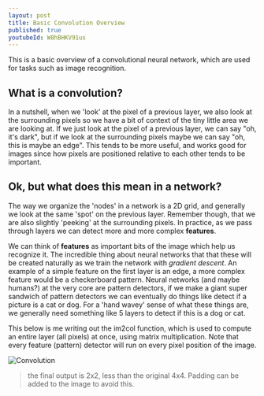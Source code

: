 ```yaml
---
layout: post
title: Basic Convolution Overview
published: true
youtubeId: W8hBHKV91us
---
```


This is a basic overview of a convolutional neural network, which are used for tasks such as image recognition. 

## What is a convolution?

In a nutshell, when we 'look' at the pixel of a previous layer, we also look at the surrounding pixels so we have a bit of context of the tiny little area we are looking at. If we just look at the pixel of a previous layer, we can say "oh, it's dark", but if we look at the surrounding pixels maybe we can say "oh, this is maybe an edge". This tends to be more useful, and works good for images since how pixels are positioned relative to each other tends to be important.

## Ok, but what does this mean in a network?

The way we organize the 'nodes' in a network is a 2D grid, and generally we look at the same 'spot' on the previous layer. Remember though, that we are also slightly 'peeking' at the surrounding pixels. In practice, as we pass through layers we can detect more and more complex **features**.

We can think of **features** as important bits of the image which help us recognize it. The incredible thing about neural networks that that these will be created naturally as we train the network with _gradient descent_. An example of a simple feature on the first layer is an edge, a more complex feature would be a checkerboard pattern. Neural networks (and maybe humans?) at the very core are pattern detectors, if we make a giant super sandwich of pattern detectors we can eventually do things like detect if a picture is a cat or dog. For a 'hand wavey' sense of what these things are, we generally need something like 5 layers to detect if this is a dog or cat.

This below is me writing out the im2col function, which is used to compute an entire layer (all pixels) at once, using matrix multiplication. Note that every feature (pattern) detector will run on every pixel position of the image.

![Convolution]({{site.baseurl}}/images/convolution1.jpg)

> the final output is 2x2, less than the original 4x4. Padding can be added to the image to avoid this.
